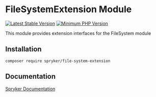 # FileSystemExtension Module
[![Latest Stable Version](https://poser.pugx.org/spryker/file-system-extension/v/stable.svg)](https://packagist.org/packages/spryker/file-system-extension)
[![Minimum PHP Version](https://img.shields.io/badge/php-%3E%3D%207.4-8892BF.svg)](https://php.net/)

This module provides extension interfaces for the FileSystem module

## Installation

```
composer require spryker/file-system-extension
```

## Documentation

[Spryker Documentation](https://documentation.spryker.com/module_guide/overview.htm)
